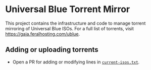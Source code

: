 # Universal Blue Torrent Mirror

This project contains the infrastructure and code to manage torrent mirroring of Universal Blue ISOs. For a full list of torrents, visit https://gaia.feralhosting.com/ublue.

## Adding or uploading torrents
- Open a PR for adding or modifying lines in [`current-isos.txt`](https://github.com/ledif/ublue-torrent-mirror/blob/main/current-isos.txt).
